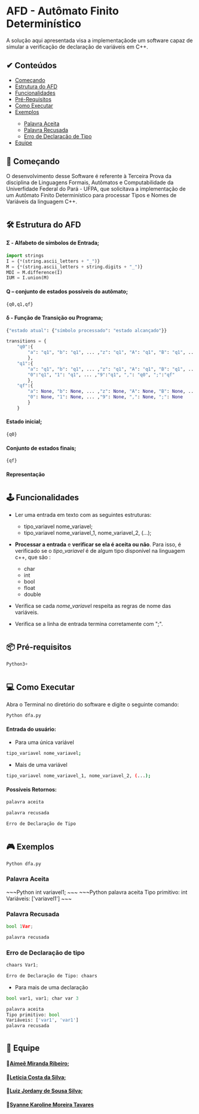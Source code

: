 
# AFD - Autômato Finito Determinístico 

A solução aqui apresentada visa a implementaçãode um software capaz de simular a verificação de declaração de variáveis em C++.

<h2>&#x2714 Conteúdos</h2>
<ul type="pointer">
  <li><a href="#Começando">Começando</a></li>
  <li><a href="#Estrutura do AFD">Estrutura do AFD</a></li>
   <li><a href="#Funcionalidades">Funcionalidades</a></li>
  <li><a href="#Pré-Requisitos">Pré-Requisitos</a></li>
  <li><a href="#Como Executar">Como Executar</a></li>
  <li><a href="#Exemplos">Exemplos</a></li>
  <ul>
    <li><a href="#Palavra Aceita">Palavra Aceita</a></li>
    <li><a href="#Palavra Recusada">Palavra Recusada</a></li>
    <li><a href="#Erro de Declaração de Tipo">Erro de Declaração de Tipo</a></li>
  </ul>
  <li><a href="#Equipe">Equipe</a></li>
 
  
</ul>

<h2><a name="Começando">🚀 Começando</a></h2>

O desenvolvimento desse Software é referente à Terceira Prova da disciplina de Linguagens Formais, Autômatos e Computabilidade da Univerfidade Federal do Pará - UFPA, que solicitava a implementação de um Autômato Finito Determinístico para processar Tipos e Nomes de Variáveis da linguagem C++.

<h1></h1>

<h2><a name="Estrutura do AFD">🛠️ Estrutura do AFD</a></h2>

#### Σ - Alfabeto de símbolos de Entrada;
~~~Python
import strings
I = {*(string.ascii_letters + "_")}
M = {*(string.ascii_letters + string.digits + "_")}
MDI = M.difference(I)
IUM = I.union(M)
~~~
#### Q – conjunto de estados possíveis do autômato;
~~~Python
{q0,q1,qf}
~~~
#### δ - Função de Transição ou Programa;
~~~Python
{"estado atual": {"símbolo processado": "estado alcançado"}}

transitions = {
    "q0":{
        "a": "q1", "b": "q1", ... ,"z": "q1", "A": "q1", "B": "q1", ... ,"Z": "q1", "_": "q1"
        },
    "q1":{
        "a": "q1", "b": "q1", ... ,"z": "q1", "A": "q1", "B": "q1", ... ,"Z": "q1", "_": "q1", 
        "0":"q1", "1": "q1", ... ,"9":"q1", ",": "q0", ";":"qf"
        },
    "qf":{
        "a": None, "b": None, ... ,"z": None, "A": None, "B": None, ... ,"Z": None, "_": None,
        "0": None, "1": None, ... ,"9": None, ",": None, ";": None
        }
    }
~~~
#### Estado inicial;
~~~Python
{q0}
~~~
#### Conjunto de estados finais;
~~~Python
{qf}
~~~

#### Representação 


<h1></h1>

<h2><a name="Funcionalidades">🕹️ Funcionalidades</a></h2>

* Ler uma entrada em texto com as seguintes estruturas:
    
    - tipo_variavel nome_variavel;
    - tipo_variavel nome_variavel_1, nome_variavel_2, (...);

* **Processar a entrada** e **verificar se ela é aceita ou não**. Para isso, é verificado se o *tipo_variavel* é de algum tipo disponível na linguagem c++, que são : 
    - char
    - int
    - bool
    - float
    - double 
    
* Verifica se cada *nome_variave*l respeita as regras de nome das variáveis. 
    
* Verifica se a linha de entrada termina corretamente com ";".

<h1></h1>

<h2><a name="Pré-requisitos">📦 Pré-requisitos</a></h2> 

~~~Python
Python3+ 
~~~

<h1></h1>

<h2><a name="Como Executar">💻 Como Executar</a></h2> 

Abra o Terminal no diretório do software e digite o seguinte comando: 
~~~Python
Python dfa.py
~~~
#### Entrada do usuário:
* Para uma única variável
~~~bash
tipo_variavel nome_variavel;
~~~
* Mais de uma variável
~~~bash
tipo_variavel nome_variavel_1, nome_variavel_2, (...);
~~~
#### Possíveis Retornos: 
~~~bash
palavra aceita
~~~
~~~bash
palavra recusada
~~~
~~~bash
Erro de Declaração de Tipo
~~~
<h1></h1>

<h2><a name="Exemplos">🎮 Exemplos</a></h2> 

~~~Python
Python dfa.py
~~~
<h3><a name="Palavra Aceita">Palavra Aceita</a></h3> 
~~~Python
int variavel1;
~~~
~~~Python
palavra aceita
Tipo primitivo: int
Variáveis: ['variavel1']
~~~

<h3><a name="Palavra Recusada">Palavra Recusada</a></h3> 

~~~Python
bool 1Var;
~~~

~~~Python
palavra recusada
~~~
<h3><a name="Erro de Declaração de tipo">Erro de Declaração de tipo</a></h3> 

~~~Python
chaars Var1;
~~~
~~~Python
Erro de Declaração de Tipo: chaars
~~~

* Para mais de uma declaração

~~~Python
bool var1, var1; char var 3
~~~
~~~Python
palavra aceita
Tipo primitivo: bool
Variáveis: ['var1', 'var1']
palavra recusada
~~~

<h1></h1>

<h2><a name="Equipe">👥 Equipe</a></h2> 

#### 👤[Aimeê Miranda Ribeiro;](https://github.com/Eemiaa)
 
#### 👤[Letícia Costa da Silva;](https://github.com/leticiacostt)
#### 👤[Luiz Jordany de Sousa Silva;](https://github.com/oJordany)
#### 👤[Syanne Karoline Moreira Tavares](https://github.com/syannekaroline)
